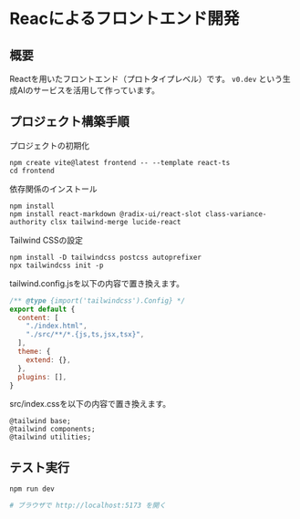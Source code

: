 # Reacによるフロントエンド開発

## 概要
Reactを用いたフロントエンド（プロトタイプレベル）です。
`v0.dev` という生成AIのサービスを活用して作っています。


## プロジェクト構築手順

プロジェクトの初期化
```
npm create vite@latest frontend -- --template react-ts
cd frontend
```

依存関係のインストール
```
npm install
npm install react-markdown @radix-ui/react-slot class-variance-authority clsx tailwind-merge lucide-react
```

Tailwind CSSの設定
```
npm install -D tailwindcss postcss autoprefixer
npx tailwindcss init -p
```

tailwind.config.jsを以下の内容で置き換えます。
```js
/** @type {import('tailwindcss').Config} */
export default {
  content: [
    "./index.html",
    "./src/**/*.{js,ts,jsx,tsx}",
  ],
  theme: {
    extend: {},
  },
  plugins: [],
}
```

src/index.cssを以下の内容で置き換えます。
```
@tailwind base;
@tailwind components;
@tailwind utilities;
```

## テスト実行

```bash
npm run dev

# ブラウザで http://localhost:5173 を開く
```

